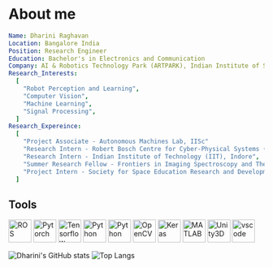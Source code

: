 <!--### Hi there 👋
<!--
**rdharini2001/rdharini2001** is a ✨ _special_ ✨ repository because its `README.md` (this file) appears on your GitHub profile.

Here are some ideas to get you started:

- 🔭 I’m currently working on ...
- 🌱 I’m currently learning ...
- 👯 I’m looking to collaborate on ...
- 🤔 I’m looking for help with ...
- 💬 Ask me about ...
- 📫 How to reach me: ...
- 😄 Pronouns: ...
- ⚡ Fun fact: ...
-->
<!--<p align="center">
  <img src="https://capsule-render.vercel.app/api?type=wave&color=timeGradient&height=200&section=header&text=Hey%20there!&animation=fadeIn" />
</p>
-->
# About me 
```yaml
Name: Dharini Raghavan
Location: Bangalore India
Position: Research Engineer
Education: Bachelor's in Electronics and Communication
Company: AI & Robotics Technology Park (ARTPARK), Indian Institute of Science (IISc)
Research_Interests:
  [
    "Robot Perception and Learning",
    "Computer Vision",
    "Machine Learning",
    "Signal Processing",
  ]
Research_Expereince:
  [
    "Project Associate - Autonomous Machines Lab, IISc"
    "Research Intern - Robert Bosch Centre for Cyber-Physical Systems (RBCCPS), IISc",
    "Research Intern - Indian Institute of Technology (IIT), Indore",
    "Summer Research Fellow - Frontiers in Imaging Spectroscopy and Theranostics (FIST) Lab, IISc",
    "Project Intern - Society for Space Education Research and Development (SSERD)",
  ]
  ```
<h2>Tools</h2>
<p align="left">
<img src="https://cdn.jsdelivr.net/gh/devicons/devicon@latest/icons/ros/ros-original.svg" alt="ROS" width="45" height="45" />
<img src="https://cdn.jsdelivr.net/gh/devicons/devicon@latest/icons/pytorch/pytorch-plain-wordmark.svg" alt="Pytorch" width="45" height="45" />
<img src="https://cdn.jsdelivr.net/gh/devicons/devicon@latest/icons/tensorflow/tensorflow-original.svg" alt="Tensorflow" width="45" height="45" />
<img src="https://cdn.jsdelivr.net/gh/devicons/devicon@latest/icons/python/python-original.svg" alt="Python" width="45" height="45" />
<img src="https://cdn.jsdelivr.net/gh/devicons/devicon@latest/icons/cplusplus/cplusplus-original.svg" alt="Python" width="45" height="45" />
<img src="https://cdn.jsdelivr.net/gh/devicons/devicon@latest/icons/opencv/opencv-original-wordmark.svg" alt="OpenCV" width="45" height="45" />
<img src="https://cdn.jsdelivr.net/gh/devicons/devicon@latest/icons/keras/keras-original-wordmark.svg" alt="Keras" width="45" height="45" />
<img src="https://cdn.jsdelivr.net/gh/devicons/devicon@latest/icons/matlab/matlab-original.svg" alt="MATLAB" width="45" height="45" />
<img src="https://cdn.jsdelivr.net/gh/devicons/devicon@latest/icons/unity/unity-original.svg" alt="Unity3D" width="45" height="45" />
<img src="https://cdn.jsdelivr.net/gh/devicons/devicon/icons/vscode/vscode-original.svg" alt="vscode" width="45" height="45"/>
</p>

![Dharini's GitHub stats](https://github-readme-stats.vercel.app/api?username=rdharini2001&show_icons=true&layout=compact&hide_title=true&hide_rank=true&theme=radical)
![Top Langs](https://github-readme-stats.vercel.app/api/top-langs/?username=rdharini2001&size_weight=0.5&count_weight=0.5&layout=compact)


